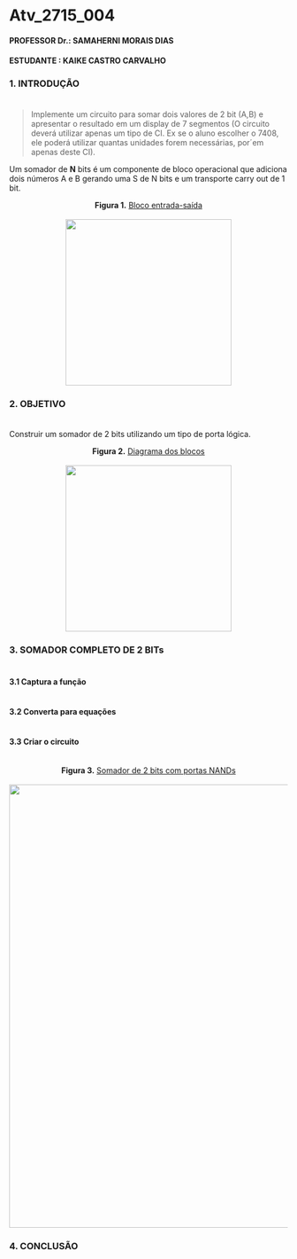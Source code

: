 # Atv_2715_004
#### PROFESSOR Dr.: SAMAHERNI MORAIS DIAS 
#### ESTUDANTE    : KAIKE CASTRO CARVALHO


### 1. INTRODUÇÃO <br/> <br/>

> Implemente um circuito para somar dois valores de 2 bit (A,B) e apresentar o resultado em
um display de 7 segmentos (O circuito deverá utilizar apenas um tipo de CI. Ex se o aluno
escolher o 7408, ele poderá utilizar quantas unidades forem necessárias, por´em apenas deste
CI).

Um somador de **N** bits é um componente de bloco operacional que adiciona dois números A e B gerando uma  S de N bits e um transporte carry out de 1 bit.



<p align="center">
 <b>Figura 1.</b>
 <a href="#">Bloco entrada-saída</a> 
 <br><br>
<img src="https://user-images.githubusercontent.com/42541528/63171694-81bb7080-c012-11e9-855f-4c7f71ca1049.png" width="300" heigth="100"> 
</p>


### 2. OBJETIVO <br/> <br/>

Construir um somador de 2 bits utilizando um tipo de porta lógica.

<p align="center">
 <b>Figura 2.</b>
 <a href="#">Diagrama dos blocos</a> 
 <br><br>
<img src="https://user-images.githubusercontent.com/42541528/63171864-d65eeb80-c012-11e9-8ea9-bc616d6fd01e.png" width="300" heigth="100"> 
</p>

### 3. SOMADOR COMPLETO DE 2 BITs <br/> <br/>

#### 3.1 Captura a função <br/> <br/>
#### 3.2 Converta para equações <br/> <br/>
#### 3.3 Criar o circuito <br/> <br/>

<p align="center">
 <b>Figura 3.</b>
 <a href="#">Somador de 2 bits com portas NANDs</a> 
 <br><br>
<img src="https://user-images.githubusercontent.com/42541528/63171968-09a17a80-c013-11e9-841c-d06b30244a1b.png" width="800" heigth="600"> 
</p>

### 4. CONCLUSÃO <br/> <br/>
